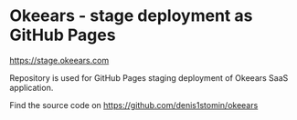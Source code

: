 # Okeears - stage deployment as GitHub Pages

https://stage.okeears.com

Repository is used for GitHub Pages staging deployment of Okeears SaaS application.

Find the source code on https://github.com/denis1stomin/okeears
